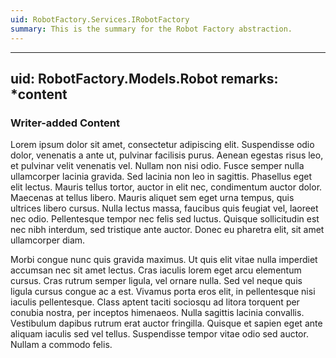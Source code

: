 ```yaml
---
uid: RobotFactory.Services.IRobotFactory
summary: This is the summary for the Robot Factory abstraction.
---
```

---
uid: RobotFactory.Models.Robot
remarks: *content
---
### Writer-added Content
Lorem ipsum dolor sit amet, consectetur adipiscing elit. Suspendisse odio dolor, venenatis a ante ut, pulvinar facilisis purus. Aenean egestas risus leo, et pulvinar velit venenatis vel. Nullam non nisi odio. Fusce semper nulla ullamcorper lacinia gravida. Sed lacinia non leo in sagittis. Phasellus eget elit lectus. Mauris tellus tortor, auctor in elit nec, condimentum auctor dolor. Maecenas at tellus libero. Mauris aliquet sem eget urna tempus, quis ultrices libero cursus. Nulla lectus massa, faucibus quis feugiat vel, laoreet nec odio. Pellentesque tempor nec felis sed luctus. Quisque sollicitudin est nec nibh interdum, sed tristique ante auctor. Donec eu pharetra elit, sit amet ullamcorper diam.

Morbi congue nunc quis gravida maximus. Ut quis elit vitae nulla imperdiet accumsan nec sit amet lectus. Cras iaculis lorem eget arcu elementum cursus. Cras rutrum semper ligula, vel ornare nulla. Sed vel neque quis ligula cursus congue ac a est. Vivamus porta eros elit, in pellentesque nisi iaculis pellentesque. Class aptent taciti sociosqu ad litora torquent per conubia nostra, per inceptos himenaeos. Nulla sagittis lacinia convallis. Vestibulum dapibus rutrum erat auctor fringilla. Quisque et sapien eget ante aliquam iaculis sed vel tellus. Suspendisse tempor vitae odio sed auctor. Nullam a commodo felis. 